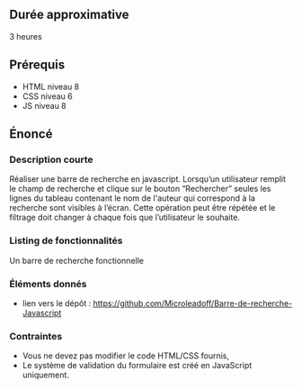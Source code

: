 ## Durée approximative

3 heures

## Prérequis

- HTML niveau 8
- CSS niveau 6
- JS niveau 8

## Énoncé

### Description courte

Réaliser une barre de recherche en javascript. Lorsqu’un utilisateur remplit le champ de recherche et clique sur le bouton “Rechercher” seules les lignes du tableau contenant le nom de l'auteur qui correspond à la recherche sont visibles à l’écran. Cette opération peut être répétée et le filtrage doit changer à chaque fois que l’utilisateur le souhaite.

### Listing de fonctionnalités

Un barre de recherche fonctionnelle

### Éléments donnés

- lien vers le dépôt : https://github.com/Microleadoff/Barre-de-recherche-Javascript

### Contraintes

- Vous ne devez pas modifier le code HTML/CSS fournis,
- Le système de validation du formulaire est créé en JavaScript uniquement.